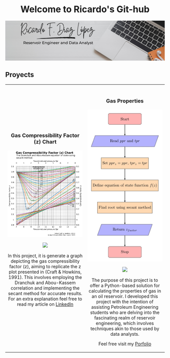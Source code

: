 <h1 align="center">Welcome to Ricardo's Git-hub </h1>
<img src="https://github.com/Ricardod671/Ricardod671/blob/main/Banner.png" alt="Banner">

## Proyects
<table>
<tr>
<td width="50%">
<h3 align="center">Gas Compressibility Factor (z) Chart</h3>
<div align="center">
<a href="https://github.com/Ricardod671/graph_zfactor/tree/main?tab=readme-ov-file" target="_blank" rel="noreferrer"><img src="https://github.com/Ricardod671/Ricardod671.github.io/blob/main/images/factor_chart.png" width="400" alt="z Factor Chart"></a>
<p>
<a href="https://github.com/Ricardod671/graph_zfactor/tree/main?tab=readme-ov-file" target="_blank" rel="noreferrer">
<img src="https://img.shields.io/badge/CÓDIGO-ff9?style=for-the-badge&logo=github&logoColor=black">
</a>
</p>
<p>In this project, it is generate a graph depicting the gas compressibility factor (z), aiming to
						replicate the z plot presented in (Craft & Howkins, 1991).
						This involves employing the Dranchuk and Abou-Kassem correlation and implementing the secant
						method for accurate results.
						For an extra explanation feel free to read my article on <a
							href="https://www.linkedin.com/pulse/python-code-generate-gas-compressibility-factor-z-chart-d%25C3%25ADaz-l%25C3%25B3pez-wioae/"
							target="_blank" rel="noreferrer">LinkedIn</a></p>
</div>
                                                                                      
</td>

<td width="50%">
               <br>
<h3 align="center">Gas Properties</h3>
<div align="center">                                       
<a href="https://github.com/Ricardod671/Reservoir-Engineering-Gas-Propertiesr" target="_blank" rel="noreferrer"><img src="https://github.com/Ricardod671/Ricardod671.github.io/blob/main/images/z_factor_flowchart.jpg" width="400" alt="Curso arquitectura MVVM"></a>
<br>
<p>
<a href="https://github.com/ArisGuimera/SimpleAndroidMVVM" target="_blank">
<img src="https://img.shields.io/badge/CÓDIGO-ff9?style=for-the-badge&logo=github&logoColor=black">
</a>
</p>
</p>The purpose of this project is to offer a Python-based solution for calculating the properties of
						gas in an oil reservoir. I developed this project with the intention of assisting Petroleum
						Engineering students who are delving into the fascinating realm of reservoir engineering, which
						involves techniques akin to those used by data analysts.</p>


<p> Feel free visit my <a href="https://ricardod671.github.io" target="_blank" rel="noreferrer">Porfolio<a/> </p>


